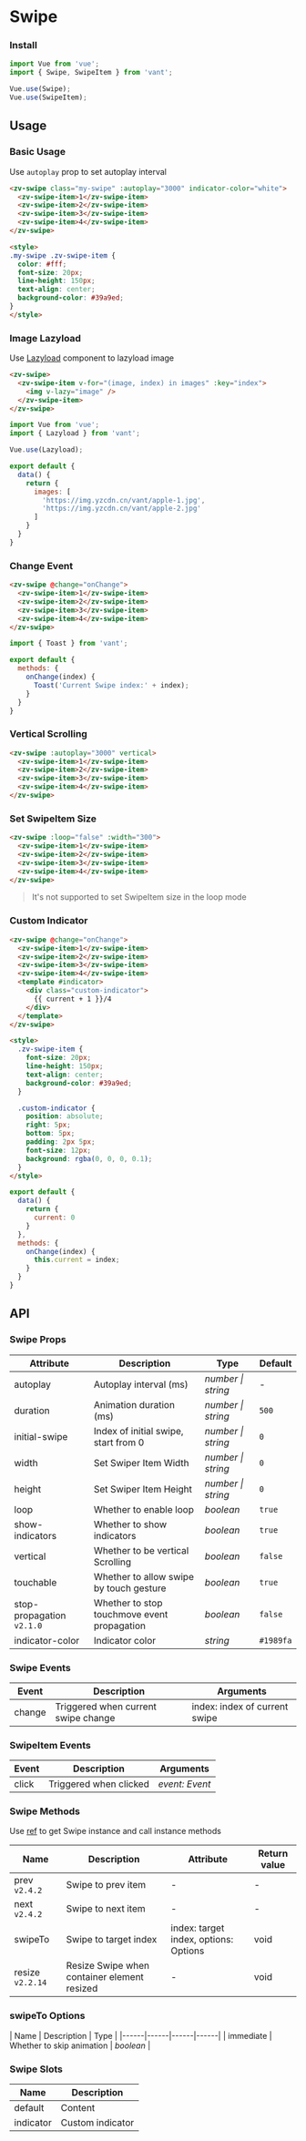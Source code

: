 # Swipe

### Install

```js
import Vue from 'vue';
import { Swipe, SwipeItem } from 'vant';

Vue.use(Swipe);
Vue.use(SwipeItem);
```

## Usage

### Basic Usage

Use `autoplay` prop to set autoplay interval

```html
<zv-swipe class="my-swipe" :autoplay="3000" indicator-color="white">
  <zv-swipe-item>1</zv-swipe-item>
  <zv-swipe-item>2</zv-swipe-item>
  <zv-swipe-item>3</zv-swipe-item>
  <zv-swipe-item>4</zv-swipe-item>
</zv-swipe>

<style>
.my-swipe .zv-swipe-item {
  color: #fff;
  font-size: 20px;
  line-height: 150px;
  text-align: center;
  background-color: #39a9ed;
}
</style>
```

### Image Lazyload

Use [Lazyload](#/en-US/lazyload) component to lazyload image

```html
<zv-swipe>
  <zv-swipe-item v-for="(image, index) in images" :key="index">
    <img v-lazy="image" />
  </zv-swipe-item>
</zv-swipe>
```

```js
import Vue from 'vue';
import { Lazyload } from 'vant';

Vue.use(Lazyload);

export default {
  data() {
    return {
      images: [
        'https://img.yzcdn.cn/vant/apple-1.jpg',
        'https://img.yzcdn.cn/vant/apple-2.jpg'
      ]
    }
  }
}
```

### Change Event

```html
<zv-swipe @change="onChange">
  <zv-swipe-item>1</zv-swipe-item>
  <zv-swipe-item>2</zv-swipe-item>
  <zv-swipe-item>3</zv-swipe-item>
  <zv-swipe-item>4</zv-swipe-item>
</zv-swipe>
```

```js
import { Toast } from 'vant';

export default {
  methods: {
    onChange(index) {
      Toast('Current Swipe index:' + index);
    }
  }
}
```

### Vertical Scrolling

```html
<zv-swipe :autoplay="3000" vertical>
  <zv-swipe-item>1</zv-swipe-item>
  <zv-swipe-item>2</zv-swipe-item>
  <zv-swipe-item>3</zv-swipe-item>
  <zv-swipe-item>4</zv-swipe-item>
</zv-swipe>
```

### Set SwipeItem Size

```html
<zv-swipe :loop="false" :width="300">
  <zv-swipe-item>1</zv-swipe-item>
  <zv-swipe-item>2</zv-swipe-item>
  <zv-swipe-item>3</zv-swipe-item>
  <zv-swipe-item>4</zv-swipe-item>
</zv-swipe>
```

> It's not supported to set SwipeItem size in the loop mode

### Custom Indicator

```html
<zv-swipe @change="onChange">
  <zv-swipe-item>1</zv-swipe-item>
  <zv-swipe-item>2</zv-swipe-item>
  <zv-swipe-item>3</zv-swipe-item>
  <zv-swipe-item>4</zv-swipe-item>
  <template #indicator>
    <div class="custom-indicator">
      {{ current + 1 }}/4
    </div>
  </template>
</zv-swipe>

<style>
  .zv-swipe-item {
    font-size: 20px;
    line-height: 150px;
    text-align: center;
    background-color: #39a9ed;
  }

  .custom-indicator {
    position: absolute;
    right: 5px;
    bottom: 5px;
    padding: 2px 5px;
    font-size: 12px;
    background: rgba(0, 0, 0, 0.1);
  }
</style>
```

```js
export default {
  data() {
    return {
      current: 0
    }
  },
  methods: {
    onChange(index) {
      this.current = index;
    }
  }
}
```

## API

### Swipe Props

| Attribute | Description | Type | Default |
|------|------|------|------|
| autoplay | Autoplay interval (ms) | *number \| string* | - |
| duration | Animation duration (ms) | *number \| string* | `500` |
| initial-swipe | Index of initial swipe, start from 0 | *number \| string* | `0` |
| width | Set Swiper Item Width | *number \| string* | `0` |
| height | Set Swiper Item Height | *number \| string* | `0` |
| loop | Whether to enable loop | *boolean* | `true` |
| show-indicators | Whether to show indicators | *boolean* | `true` |
| vertical | Whether to be vertical Scrolling | *boolean* | `false` |
| touchable | Whether to allow swipe by touch gesture | *boolean* | `true` |
| stop-propagation `v2.1.0` | Whether to stop touchmove event propagation | *boolean* | `false` |
| indicator-color | Indicator color | *string* | `#1989fa` |

### Swipe Events

| Event | Description | Arguments |
|------|------|------|
| change | Triggered when current swipe change | index: index of current swipe |

### SwipeItem Events

| Event | Description | Arguments |
|------|------|------|
| click | Triggered when clicked | *event: Event* |

### Swipe Methods

Use [ref](https://vuejs.org/v2/api/#ref) to get Swipe instance and call instance methods

| Name | Description | Attribute | Return value |
|------|------|------|------|
| prev `v2.4.2` | Swipe to prev item | - | - |
| next `v2.4.2` | Swipe to next item | - | - |
| swipeTo | Swipe to target index | index: target index, options: Options | void |
| resize `v2.2.14` | Resize Swipe when container element resized | - | void |

### swipeTo Options

| Name | Description | Type |
|------|------|------|------|
| immediate | Whether to skip animation | *boolean* |

### Swipe Slots

| Name | Description |
|------|------|
| default | Content |
| indicator | Custom indicator |
